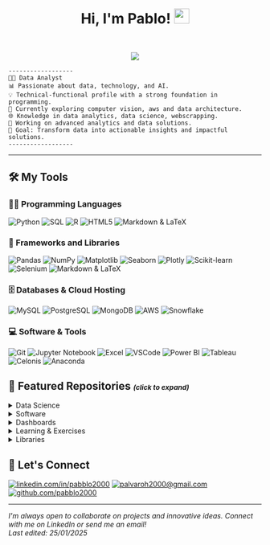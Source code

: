 <h1 align="center">
Hi, I'm Pablo!  
  <img src="https://media.giphy.com/media/hvRJCLFzcasrR4ia7z/giphy.gif" width="30">
</h1>
<br/>

<!-- Typing SVG -->
<p align="center">
  <img src="https://readme-typing-svg.herokuapp.com?lines=Data+Analyst;Big+Data+Enthusiast;Always+learning+and+exploring;Passionate+about+AI+%7C+Tech+%7C+Data&center=true&width=500&height=45"></a>
</p>


```
------------------
👨‍💻 Data Analyst
📊 Passionate about data, technology, and AI.  
💡 Technical-functional profile with a strong foundation in programming. 
🌱 Currently exploring computer vision, aws and data architecture. 
🌐 Knowledge in data analytics, data science, webscrapping.
🚀 Working on advanced analytics and data solutions.
🎯 Goal: Transform data into actionable insights and impactful solutions.
------------------
```
<hr>

## 🛠️ My Tools

### 👨‍💻 Programming Languages
<p>
    <img alt="Python" src="https://img.shields.io/badge/Python%20-%2314354C.svg?logo=python&logoColor=white">
    <img alt="SQL" src="https://img.shields.io/badge/SQL%20-%23025E8C.svg?logo=amazon-dynamodb&logoColor=white">
    <img alt="R" src="https://img.shields.io/badge/R%20-%23276DC3.svg?logo=r&logoColor=white">
    <img alt="HTML5" src="https://img.shields.io/badge/HTML5%20-%23E34F26.svg?logo=html5&logoColor=white">
    <img alt="Markdown & LaTeX" src="https://img.shields.io/badge/Markdown%20%26%20LaTeX-%23008080.svg?logo=latex&logoColor=white">
</p>

### 🧰 Frameworks and Libraries
<p>
    <img alt="Pandas" src="https://img.shields.io/badge/Pandas%20-%23150458.svg?logo=pandas&logoColor=white">
    <img alt="NumPy" src="https://img.shields.io/badge/NumPy%20-%23013243.svg?logo=numpy&logoColor=white">
    <img alt="Matplotlib" src="https://img.shields.io/badge/Matplotlib%20-%23326FA2.svg?logo=python&logoColor=white">
    <img alt="Seaborn" src="https://img.shields.io/badge/Seaborn%20-%2315899C.svg?logo=python&logoColor=white">
    <img alt="Plotly" src="https://img.shields.io/badge/Plotly%20-%233F4F75.svg?logo=plotly&logoColor=white">
    <img alt="Scikit-learn" src="https://img.shields.io/badge/Scikit--Learn%20-%23F7931E.svg?logo=scikit-learn&logoColor=white">
    <img alt="Selenium" src="https://img.shields.io/badge/Selenium%20-%2343B02A.svg?logo=selenium&logoColor=white">
    <img alt="Markdown & LaTeX" src="https://img.shields.io/badge/Markdown%20%26%20LaTeX-%23008080.svg?logo=latex&logoColor=white">

</p>

### 🗄️ Databases & Cloud Hosting
<p>
    <img alt="MySQL" src="https://img.shields.io/badge/MySQL-00000F?style=for-the-badge&logo=mysql&logoColor=white">
    <img alt="PostgreSQL" src="https://img.shields.io/badge/PostgreSQL-%23316192.svg?logo=postgresql&logoColor=white">
    <img alt="MongoDB" src="https://img.shields.io/badge/MongoDB-%2347A248.svg?logo=mongodb&logoColor=white">
    <img alt="AWS" src="https://img.shields.io/badge/AWS-%23FF9900.svg?logo=amazon-aws&logoColor=white">
    <img alt="Snowflake" src="https://img.shields.io/badge/Snowflake-%23FFFFFF.svg?logo=snowflake&logoColor=blue">
</p>

### 💻 Software & Tools
<p>
    <img alt="Git" src="https://img.shields.io/badge/Git%20-%23F05033.svg?logo=git&logoColor=white">
    <img alt="Jupyter Notebook" src="https://img.shields.io/badge/Jupyter%20-%23F37626.svg?logo=Jupyter&logoColor=white">
    <img alt="Excel" src="https://img.shields.io/badge/Excel-%23217346.svg?logo=microsoft-excel&logoColor=white">
    <img alt="VSCode" src="https://img.shields.io/badge/VSCode-%23007ACC.svg?logo=visual-studio-code&logoColor=white">
    <img alt="Power BI" src="https://img.shields.io/badge/Power%20BI-F2C811?style=for-the-badge&logo=power-bi&logoColor=black">
    <img alt="Tableau" src="https://img.shields.io/badge/Tableau-E97627?style=for-the-badge&logo=tableau&logoColor=white">
    <img alt="Celonis" src="https://img.shields.io/badge/Celonis-%2300A4CC.svg?logo=celonis&logoColor=white">
    <img alt="Anaconda" src="https://img.shields.io/badge/Anaconda-%2344A833.svg?logo=anaconda&logoColor=white">
</p>

## 📂 Featured Repositories <span style="font-size: 0.65em; font-style: italic;">(click to expand)</span>

<!-- Data Science -->
<details>
    <summary>Data Science</summary>
    <ul>
        <li><a href="https://github.com/pabblo2000/WinePredictions">Wine predictions</a>: Predictive modeling and machine learning projects.</li>
        <li><a href="https://github.com/pabblo2000/Scraping-Google-Contacts">Google Contacts Scraping</a>: Scraping in Google contacts using Selenium.</li>
        <li><a href="https://github.com/pabblo2000/Datasaurus_and_Anscombe">Datasaurus_and_Anscombe</a>: Visualization of the Famous Datasaurus Dozen and Anscombe's quartet.</li>
        <li><a href="https://github.com/pabblo2000/plot_llm">Plot_LLM</a>: Tool for visualizing in a heatmap the query projection weights of the attention layers from pre-trained language models.</li>
    </ul>
</details>

<!-- Desktop Apps -->
<details>
    <summary>Software</summary>
    <ul>
        <li><a href="https://github.com/pabblo2000/Ofertas-Generator">Offer Generator</a>: A web application for making offers.</li>
        <li><a href="https://github.com/pabblo2000/Venvifly">Venvifly</a>: A desktop application for managing Python virtual environments.</li>
        <li><a href="https://github.com/pabblo2000/ScrapTool">ScrapTool</a>: A tool for web scraping and data extraction.</li>
        <li><a href="https://github.com/pabblo2000/YouTubeAnalyzer">YouTubeAnalyzer</a>: A tool for analyzing YouTube video data, including comment extraction via API and sentiment analysis.</li>
        </ul>
</details>

<!-- Dashboards -->
<details>
    <summary>Dashboards</summary>
    <ul>
        <li><a href="https://github.com/pabblo2000/Turnover_dashboard">Turnover Dashboard</a>: HHRR Power BI dashboard</li>
        <li><a href="https://github.com/pabblo2000/dashboard">HHRR Dashboard</a>: Power BI dashboard</li>
    </ul>
</details>

<!-- Learning & Exercises-->
<details>
    <summary>Learning & Exercises</summary>
    <ul>
        <li><a href="https://github.com/pabblo2000/Mediapipe">Computer Vision</a>: Learning to use Mediapipe & OpenCV libraries.</li>
        <li><a href="https://github.com/pabblo2000/CS50AI">CS50AI</a>: Harvard's CS50 Introduction to Artificial Intelligence with Python exercises.</li>
    </ul>
</details>

<!-- Libraries -->
<details>
    <summary>Libraries</summary>
    <ul>
        <li><a href="https://github.com/pabblo2000/pynacci">Pynacci</a>: A Python library for generating Fibonacci sequences and performing related mathematical operations.</li>
        <li><a href="https://github.com/pabblo2000/pybyrinth">Pybyrinth</a>: A Python library for generating and solving mazes.</li>
        <li><a href="https://github.com/pabblo2000/fillna_interpolation">fillna_interpolation</a>A function that lets you fills time series na's with different approaches</li>
    </ul>
</details>

## 🤝 Let's Connect

<p align="left">
    <!-- <a href="mailto:palvaroh2000@gmail.com"><img src="https://img.icons8.com/bubbles/50/000000/gmail.png" alt="Gmail"/></a>
        <a href="https://github.com/pabblo2000"><img src="https://img.icons8.com/bubbles/50/000000/github.png" alt="GitHub"/></a>
        <a href="https://linkedin.com/in/pabblo2000"><img src="https://img.icons8.com/bubbles/50/000000/linkedin.png" alt="LinkedIn"/></a> --> 
    <a href="https://linkedin.com/in/pabblo2000" title="linkedin.com/in/pabblo2000"><img alt="linkedin.com/in/pabblo2000" src="https://img.shields.io/badge/LinkedIn-%230077B5.svg?logo=linkedin&logoColor=white"></a>
    <a href="mailto:palvaroh2000@gmail.com" title="palvaroh2000@gmail.com"><img alt="palvaroh2000@gmail.com" src="https://img.shields.io/badge/Email-D14836?logo=gmail&logoColor=white"></a>
    <a href="https://github.com/pabblo2000" title="github.com/pabblo2000"><img alt="github.com/pabblo2000" src="https://img.shields.io/badge/GitHub-%23121011.svg?logo=github&logoColor=white"></a>
</p>

<hr>

<p align="left">
    <em>I'm always open to collaborate on projects and innovative ideas. Connect with me on LinkedIn or send me an email!</em><br>
    <em>Last edited: 25/01/2025</em>

</p>
